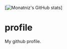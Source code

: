 [![Monatniz's GitHub stats](https://github-readme-stats.vercel.app/api?username=montanizstills&count_private=true)]
# profile
My github profile.
